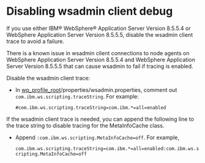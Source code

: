 # Disabling wsadmin client debug

If you use either IBM® WebSphere® Application Server Version 8.5.5.4 or WebSphere Application Server Version 8.5.5.5, disable the wsadmin client trace to avoid a failure.

There is a known issue in wsadmin client connections to node agents on WebSphere Application Server Version 8.5.5.4 and WebSphere Application Server Version 8.5.5.5 that can cause wsadmin to fail if tracing is enabled.

Disable the wsadmin client trace:

-   In [wp\_profile\_root](../../../../guide_me/wpsdirstr.md#wp_profile_root)/properties/wsadmin.properties, comment out `com.ibm.ws.scripting.traceString`. For example:

    `#com.ibm.ws.scripting.traceString=com.ibm.*=all=enabled`


If the wsadmin client trace is needed, you can append the following line to the trace string to disable tracing for the MetaInfoCache class.

-   Append `:com.ibm.ws.scripting.MetaInfoCache=off`. For example,

    `com.ibm.ws.scripting.traceString=com.ibm.*=all=enabled:com.ibm.ws.scripting.MetaInfoCache=off`



